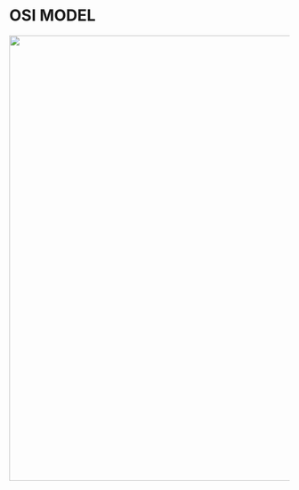 # OSI MODEL



<img src ="https://user-images.githubusercontent.com/101946115/208454415-c7989d16-9775-4252-baec-8bb42d5a4e9d.png" width = 1100 height = 800 />

